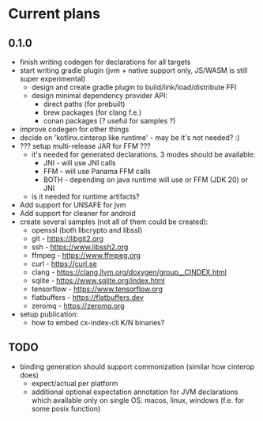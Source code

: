 # Current plans

## 0.1.0

- finish writing codegen for declarations for all targets
- start writing gradle plugin (jvm + native support only, JS/WASM is still super experimental)
    - design and create gradle plugin to build/link/load/distribute FFI
    - design minimal dependency provider API:
        - direct paths (for prebuilt)
        - brew packages (for clang f.e.)
        - conan packages (? useful for samples ?)
- improve codegen for other things
- decide on 'kotlinx.cinterop like runtime' - may be it's not needed? :)
- ??? setup multi-release JAR for FFM ???
    - it's needed for generated declarations. 3 modes should be available:
        - JNI - will use JNI calls
        - FFM - will use Panama FFM calls
        - BOTH - depending on java runtime will use or FFM (JDK 20) or JNI
    - is it needed for runtime artifacts?
- Add support for UNSAFE for jvm
- Add support for cleaner for android
- create several samples (not all of them could be created):
    - openssl (both libcrypto and libssl)
    - git - https://libgit2.org
    - ssh - https://www.libssh2.org
    - ffmpeg - https://www.ffmpeg.org
    - curl - https://curl.se
    - clang - https://clang.llvm.org/doxygen/group__CINDEX.html
    - sqlite - https://www.sqlite.org/index.html
    - tensorflow - https://www.tensorflow.org
    - flatbuffers - https://flatbuffers.dev
    - zeromq - https://zeromq.org
- setup publication:
    - how to embed cx-index-cli K/N binaries?

## TODO

* binding generation should support commonization (similar how cinterop does)
    * expect/actual per platform
    * additional optional expectation annotation for JVM declarations which available only on single OS:
      macos, linux, windows (f.e. for some posix function)
